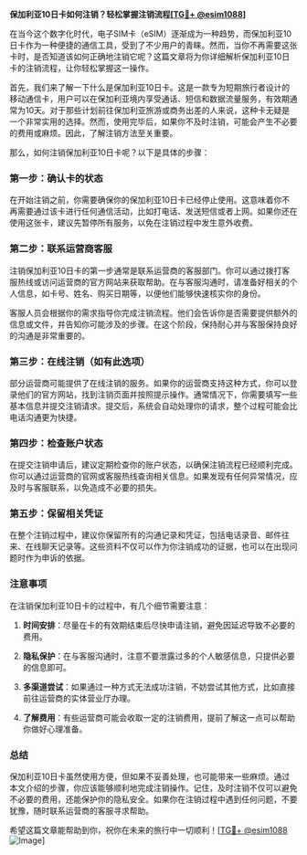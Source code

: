**保加利亚10日卡如何注销？轻松掌握注销流程[[TG💪+ @esim1088](https://t.me/s/esim1088)]**

在当今这个数字化时代，电子SIM卡（eSIM）逐渐成为一种趋势，而保加利亚10日卡作为一种便捷的通信工具，受到了不少用户的青睐。然而，当你不再需要这张卡时，是否知道该如何正确地注销它呢？这篇文章将为你详细解析保加利亚10日卡的注销流程，让你轻松掌握这一操作。

首先，我们来了解一下什么是保加利亚10日卡。这是一款专为短期旅行者设计的移动通信卡，用户可以在保加利亚境内享受通话、短信和数据流量服务，有效期通常为10天。对于那些计划前往保加利亚旅游或商务出差的人来说，这种卡无疑是一个非常实用的选择。然而，使用完毕后，如果你不及时注销，可能会产生不必要的费用或麻烦。因此，了解注销方法至关重要。

那么，如何注销保加利亚10日卡呢？以下是具体的步骤：

### **第一步：确认卡的状态**
在开始注销之前，你需要确保你的保加利亚10日卡已经停止使用。这意味着你不再需要通过该卡进行任何通信活动，比如打电话、发送短信或者上网。如果你还在使用这张卡，建议先暂停所有服务，以免在注销过程中发生意外收费。

### **第二步：联系运营商客服**
注销保加利亚10日卡的第一步通常是联系运营商的客服部门。你可以通过拨打客服热线或访问运营商的官方网站来获取帮助。在与客服沟通时，请准备好相关的个人信息，如卡号、姓名、购买日期等，以便他们能够快速核实你的身份。

客服人员会根据你的需求指导你完成注销流程。他们会告诉你是否需要提供额外的信息或文件，并告知你可能涉及的步骤。在这个阶段，保持耐心并与客服保持良好的沟通是非常重要的。

### **第三步：在线注销（如有此选项）**
部分运营商可能提供了在线注销的服务。如果你的运营商支持这种方式，你可以登录他们的官方网站，找到注销页面并按照提示操作。通常情况下，你需要填写一些基本信息并提交注销请求。提交后，系统会自动处理你的请求，整个过程可能会比电话沟通更为快捷。

### **第四步：检查账户状态**
在提交注销申请后，建议定期检查你的账户状态，以确保注销流程已经顺利完成。你可以通过运营商的官网或客服热线查询相关信息。如果发现有任何异常情况，应及时与客服联系，以免造成不必要的损失。

### **第五步：保留相关凭证**
在整个注销过程中，建议你保留所有的沟通记录和凭证，包括电话录音、邮件往来、在线聊天记录等。这些资料不仅可以作为你注销成功的证据，也可以在出现问题时作为申诉的依据。

### **注意事项**
在注销保加利亚10日卡的过程中，有几个细节需要注意：

1. **时间安排**：尽量在卡的有效期结束后尽快申请注销，避免因延迟导致不必要的费用。
   
2. **隐私保护**：在与客服沟通时，注意不要泄露过多的个人敏感信息，只提供必要的信息即可。

3. **多渠道尝试**：如果通过一种方式无法成功注销，不妨尝试其他方式，比如直接前往运营商的实体营业厅办理。

4. **了解费用**：有些运营商可能会收取一定的注销费用，提前了解这一点可以帮助你做好心理准备。

### **总结**
保加利亚10日卡虽然使用方便，但如果不妥善处理，也可能带来一些麻烦。通过本文介绍的步骤，你应该能够顺利地完成注销操作。记住，及时注销不仅可以避免不必要的费用，还能保护你的隐私安全。如果你在注销过程中遇到任何问题，不要犹豫，随时联系运营商的客服寻求帮助。

希望这篇文章能帮助到你，祝你在未来的旅行中一切顺利！[[TG💪+ @esim1088](https://t.me/s/esim1088) ![Image](https://i.postimg.cc/4NQfJmqS/Snipaste-2025-05-13-00-14-12.png)]